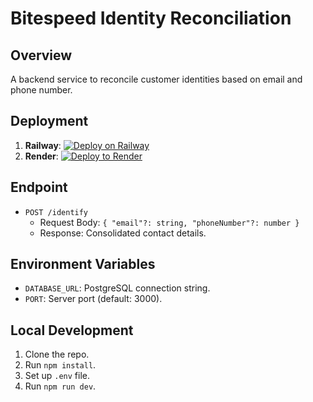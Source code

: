 # Bitespeed Identity Reconciliation

## Overview
A backend service to reconcile customer identities based on email and phone number.

## Deployment
1. **Railway**: [![Deploy on Railway](https://railway.app/button.svg)](https://railway.app/new/template?template=https://github.com/your-repo)
2. **Render**: [![Deploy to Render](https://render.com/images/deploy-to-render-button.svg)](https://render.com/deploy)

## Endpoint
- `POST /identify`
  - Request Body: `{ "email"?: string, "phoneNumber"?: number }`
  - Response: Consolidated contact details.

## Environment Variables
- `DATABASE_URL`: PostgreSQL connection string.
- `PORT`: Server port (default: 3000).

## Local Development
1. Clone the repo.
2. Run `npm install`.
3. Set up `.env` file.
4. Run `npm run dev`.